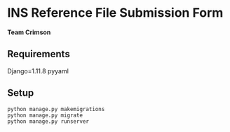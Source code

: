 INS Reference File Submission Form
==================================
**Team Crimson**

Requirements
------------
Django=1.11.8
pyyaml

Setup
-----

```
python manage.py makemigrations
python manage.py migrate
python manage.py runserver
```


